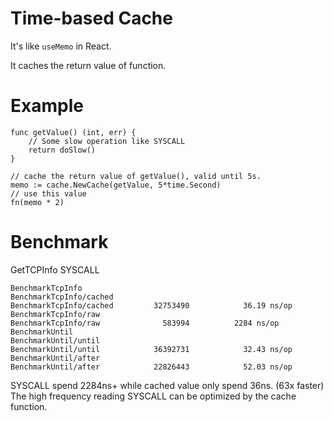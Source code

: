 # Time-based Cache

It's like `useMemo` in React.

It caches the return value of function.

# Example
```
func getValue() (int, err) {
    // Some slow operation like SYSCALL
    return doSlow()
}

// cache the return value of getValue(), valid until 5s.
memo := cache.NewCache(getValue, 5*time.Second)
// use this value
fn(memo * 2)
```

# Benchmark
GetTCPInfo SYSCALL

```
BenchmarkTcpInfo
BenchmarkTcpInfo/cached
BenchmarkTcpInfo/cached       	32753490	        36.19 ns/op
BenchmarkTcpInfo/raw
BenchmarkTcpInfo/raw          	  583994	      2284 ns/op
BenchmarkUntil
BenchmarkUntil/until
BenchmarkUntil/until          	36392731	        32.43 ns/op
BenchmarkUntil/after
BenchmarkUntil/after          	22826443	        52.03 ns/op
```

SYSCALL spend 2284ns+ while cached value only spend 36ns. (63x faster)
The high frequency reading SYSCALL can be optimized by the cache function.
